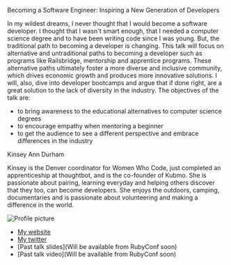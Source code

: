 Becoming a Software Engineer: Inspiring a New Generation of Developers

In my wildest dreams, I never thought that I would become a software developer.
I thought that I wasn't smart enough, that I needed a computer science degree
and to have been writing code since I was young. But, the traditional path to
becoming a developer is changing. This talk will focus on alternative and
untraditional paths to becoming a developer such as programs like Railsbridge,
mentorship and apprentice programs. These alternative paths ultimately foster a
more diverse and inclusive community, which drives economic growth and produces
more innovative solutions. I will, also, dive into developer bootcamps and argue
that if done right, are a great solution to the lack of diversity in the
industry.
The objectives of the talk are:
- to bring awareness to the educational alternatives to computer science degrees
- to encourage empathy when mentoring a beginner
- to get the audience to see a different perspective and embrace differences in
  the industry

Kinsey Ann Durham

Kinsey is the Denver coordinator for Women Who Code, just completed an
apprenticeship at thoughtbot, and is the co-founder of Kubmo.
She is passionate about pairing, learning everyday and helping others discover
that they too, can become developers. She enjoys
the outdoors, camping, documentaries and is passionate about volunteering and
making a difference in the world.


![Profile picture](https://raw.github.com/rubyaustralia/rubyconfau-2014-cfp/master/example/profile_picture.jpg)

- [My website](kinseyanndurham.com)
- [My twitter](https://twitter.com/KinseyAnnDurham)
- [Past talk slides](Will be available from RubyConf soon)
- [Past talk video](Will be available from  RubyConf soon)
